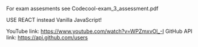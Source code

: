 For exam assesments see Codecool-exam_3_assessment.pdf

USE REACT instead Vanilla JavaScript!

YouTube link: https://www.youtube.com/watch?v=WPZmxvOl_-I
GitHub API link: https://api.github.com/users